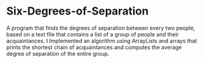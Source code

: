 # Six-Degrees-of-Separation
A program that finds the degrees of separation between every two people, based on a text file that contains a list of a group of people and their acquaintances. I Implemented an algorithm using ArrayLists and arrays that prints the shortest chain of acquaintances and computes the average degree of separation of the entire group. 
